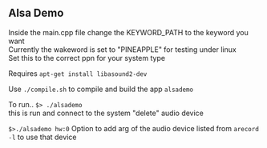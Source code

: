 ## Alsa Demo

Inside the main.cpp file change the KEYWORD_PATH to the keyword you want  
Currently the wakeword is set to "PINEAPPLE" for testing under linux  
Set this to the correct ppn for your system type  


Requires `apt-get install libasound2-dev`  

Use `./compile.sh` to compile and build the app `alsademo`  

To run..
`$> ./alsademo`  
this is run and connect to the system "delete" audio device

`$>./alsademo hw:0` 
Option to add arg of the audio device listed from `arecord -l` to use that device 


 

